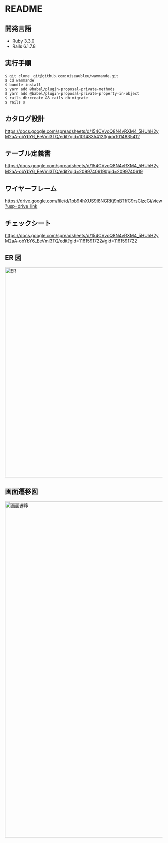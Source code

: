 # README

## 開発言語

- Ruby 3.3.0
- Rails 6.1.7.8

## 実行手順

```
$ git clone　git@github.com:oiseaubleu/wammande.git
$ cd wammande
$ bundle install
$ yarn add @babel/plugin-proposal-private-methods
$ yarn add @babel/plugin-proposal-private-property-in-object
$ rails db:create && rails db:migrate
$ rails s
```

## カタログ設計

https://docs.google.com/spreadsheets/d/154CVvoQ8N4vRXM4_5HUhH2yM2aA-obYbY6_EeVml3TQ/edit?gid=1014835412#gid=1014835412

## テーブル定義書

https://docs.google.com/spreadsheets/d/154CVvoQ8N4vRXM4_5HUhH2yM2aA-obYbY6_EeVml3TQ/edit?gid=2099740619#gid=2099740619

## ワイヤーフレーム

https://drive.google.com/file/d/1pb94hXUS9I8NGRKj9nBTffC9rsClzcGi/view?usp=drive_link

## チェックシート

https://docs.google.com/spreadsheets/d/154CVvoQ8N4vRXM4_5HUhH2yM2aA-obYbY6_EeVml3TQ/edit?gid=1161591722#gid=1161591722

## ER 図

<img width="670" alt="ER" src="https://github.com/user-attachments/assets/f78782fe-a519-4189-a21d-f73952c3d33b">

## 画面遷移図

<img width="1072" alt="画面遷移" src="https://github.com/user-attachments/assets/ca5007dc-3c6e-40d3-b894-f97c6e6a6785">
